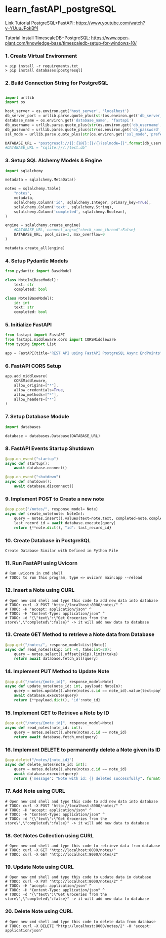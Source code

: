 # learn_fastAPI_postgreSQL
 
 Link Tutorial PostgreSQL+FastAPI: https://www.youtube.com/watch?v=YUuuJPokBf4

Tutorial Install TimescaleDB+PostgreSQL: https://www.open-plant.com/knowledge-base/timescaledb-setup-for-windows-10/

### 1. Create Virtual Environment
```
> pip install -r requirements.txt
> pip install databases[postgresql]
```

### 2. Build Connection String for PostgreSQL
```python

import urllib
import os

host_server = os.environ.get('host_server', 'localhost')
db_server_port = urllib.parse.quote_plus(str(os.environ.get('db_server_port','5432')))
database_name = os.environ.get('database_name', 'fastapi')
db_username = urllib.parse.quote_plus(str(os.environ.get('db_username','postgres')))
db_password = urllib.parse.quote_plus(str(os.environ.get('db_password','2345678910Aa')))
ssl_mode = urllib.parse.quote_plus(str(os.environ.get('ssl_mode','prefer')))

DATABASE_URL = "postgresql://{}:{}@{}:{}/{}?sslmode={}".format(db_username, db_password, host_server, db_server_port, database_name, ssl_mode)
#DATABASE_URL = "sqlite:///./test.db"
```

### 3. Setup SQL Alchemy Models & Engine
```python
import sqlalchemy

metadata = sqlalchemy.MetaData()

notes = sqlalchemy.Table(
    "notes",
    metadata,
    sqlalchemy.Column('id', sqlalchemy.Integer, primary_key=True),
    sqlalchemy.Column('text', sqlalchemy.String),
    sqlalchemy.Column('completed', sqlalchemy.Boolean),
)

engine = sqlalchemy.create_engine(
    #DATABASE_URL, connect_args={"check_same_thread":False}
    DATABASE_URL, pool_size=3, max_overflow=0
)

metadata.create_all(engine)
```

### 4. Setup Pydantic Models
```python
from pydantic import BaseModel

class NoteIn(BaseModel):
    text: str
    completed: bool

class Note(BaseModel):
    id: int
    text: str
    completed: bool
```

### 5. Initialize FastAPI
```python
from fastapi import FastAPI
from fastapi.middleware.cors import CORSMiddleware
from typing import List

app = FastAPI(title="REST API using FastAPI PostgreSQL Async EndPoints")
```

### 6. FastAPI CORS Setup
```python
app.add_middleware(
    CORSMiddleware,
    allow_origins=["*"],
    allow_credentials=True, 
    allow_methods=["*"],
    allow_headers=["*"]
)
```

### 7. Setup Database Module
```python
import databases

database = databases.Database(DATABASE_URL)
```

### 8. FastAPI Events Startup Shutdown
```python
@app.on_event("startup")
async def startup():
    await database.connect()

@app.on_event("shutdown")
async def shutdown():
    await database.disconnect()
```

### 9. Implement POST to Create a new note
```python
@app.post("/notes/", response_model= Note)
async def create_note(note: NoteIn):
    query = notes.insert().values(text=note.text, completed=note.completed)
    last_record_id = await database.execute(query)
    return {**note.dict(), "id": last_record_id}
```

### 10. Create Database in PostgreSQL
```
Create Database Similar with Defined in Python File
```

### 11. Run FastAPI using Uvicorn 
```
# Run uvicorn in cmd shell
# TODO: to run this program, type => uvicorn main:app --reload
```

### 12. Insert a Note using CURL
```
# Open new cmd shell and type this code to add new data into database
# TODO: curl -X POST "http://localhost:8000/notes/" ^
# TODO: -H "accept: application/json" ^
# TODO: -H "Content-Type: application/json" ^
# TODO: -d "{\"text\":\"Get Groceries from the store\",\"completed\":false}" -> it will add new data to database
```

### 13. Create GET Method to retrieve a Note data from Database
```python
@app.get("/notes/", response_model=List[Note])
async def read_notes(skip: int =0, take:int=20):
    query = notes.select().offset(skip).limit(take)
    return await database.fetch_all(query)

```

### 14. Implement PUT Method to Update Note
```python
@app.put("/notes/{note_id}", response_model=Note)
async def update_note(note_id: int, payload: NoteIn):
    query = notes.update().where(notes.c.id == note_id).value(text=payload.text, completed=payload.completed)
    await database.execute(query)
    return {**payload.dict(), 'id':note_id}
```

### 15. Implement GET to Retrieve a Note by ID
```python
@app.get("/notes/{note_id}", response_model=Note)
async def read_notes(note_id: int):
    query = notes.select().where(notes.c.id == note_id)
    return await database.fetch_one(query)
```

### 16. Implement DELETE to permanently delete a Note given its ID
```python
@app.delete("/notes/{note_id}")
async def delete_notes(note_id: int):
    query = notes.delete().where(notes.c.id == note_id)
    await database.execute(query)
    return {'message': "Note with id: {} deleted successfully". format(note_id)}
```

### 17. Add Note using CURL
```
# Open new cmd shell and type this code to add new data into database
# TODO: curl -X POST "http://localhost:8000/notes/" ^
# TODO: -H "accept: application/json" ^
# TODO: -H "Content-Type: application/json" ^
# TODO: -d "{\"text\":\"Get Groceries from the store\",\"completed\":false}" -> it will add new data to database
```

### 18. Get Notes Collection using CURL
```
# Open new cmd shell and type this code to retrieve data from database
# TODO: curl -X GET "http://localhost:8000/notes/" 
# TODO: curl -X GET "http://localhost:8000/notes/2" 
```

### 19. Update Note using CURL
```
# Open new cmd shell and type this code to update data in database
# TODO: curl -X PUT "http://localhost:8000/notes/2" ^
# TODO: -H "accept: application/json" ^
# TODO: -H "Content-Type: application/json" ^
# TODO: -d "{\"text\":\"Get Groceries from the store\",\"completed\":false}" -> it will add new data to database
```

### 20. Delete Note using CURL
```
# Open new cmd shell and type this code to delete data from database
# TODO: curl -X DELETE "http://localhost:8000/notes/2" -H "accept: application/json"
```
